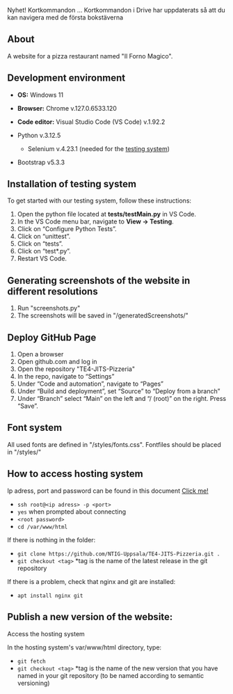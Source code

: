 Nyhet! Kortkommandon … Kortkommandon i Drive har uppdaterats så att du kan navigera med de första bokstäverna
## About
A website for a pizza restaurant named "Il Forno Magico".

## Development environment
* **OS:** Windows 11
* **Browser:** Chrome v.127.0.6533.120
* **Code editor:** Visual Studio Code (VS Code) v.1.92.2
* Python v.3.12.5

    * Selenium v.4.23.1 (needed for the [testing system](#installation-of-testing-system))
* Bootstrap v5.3.3


## Installation of testing system
To get started with our testing system, follow these instructions:

1. Open the python file located at **tests/testMain.py** in VS Code. 
2. In the VS Code menu bar, navigate to **View -> Testing**.
3. Click on “Configure Python Tests”.
4. Click on “unittest”.
5. Click on “tests”.
6. Click on “test*.py”.
7. Restart VS Code.

## Generating screenshots of the website in different resolutions

1. Run "screenshots.py"
2. The screenshots will be saved in "/generatedScreenshots/"

## Deploy GitHub Page

1. Open a browser
2. Open github.com and log in
3. Open the repository "TE4-JITS-Pizzeria"
4. In the repo, navigate to “Settings”
5. Under “Code and automation”, navigate to “Pages”
6. Under “Build and deployment”, set “Source” to “Deploy from a branch”
7. Under “Branch” select “Main” on the left and “/ (root)” on the right. Press “Save”.

## Font system

All used fonts are defined in "/styles/fonts.css". Fontfiles should be placed in "/styles/"

## How to access hosting system
Ip adress, port and password can be found in this document [Click me!]()
* `ssh root@<ip adress> -p <port>`
* `yes` when prompted about connecting
* `<root password>`
* `cd /var/www/html`

If there is nothing in the folder:
* `git clone https://github.com/NTIG-Uppsala/TE4-JITS-Pizzeria.git .`
* `git checkout <tag>` *tag is the name of the latest release in the git repository

If there is a problem, check that nginx and git are installed:
* `apt install nginx git`

## Publish a new version of the website:

Access the hosting system

In the hosting system's var/www/html directory, type:
* `git fetch`
* `git checkout <tag>` *tag is the name of the new version that you have named in your git repository (to be named according to semantic versioning)